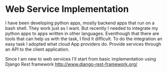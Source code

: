 # Web Service Implementation
I have been developing python apps, mostly backend apps that run on a bash shell. They work just as I want. 
But recently I needed to integrate my python apps to apps written in other languages. Eventhough that there are tools that can help us with the task, I find it difficult. 
To do the integration an easy task I adopted what cloud App providers do. Provide services through an API to the client application.

Since I am new to web services I'll start from basic implementation using Django Rest framework
<http://www.django-rest-framework.org/>
